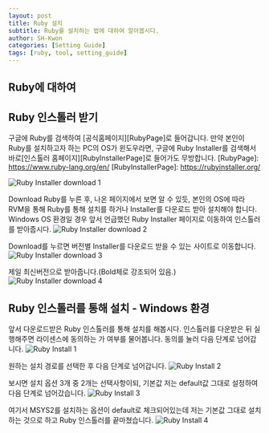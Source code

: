 ```yaml
---
layout: post
title: Ruby 설치
subtitle: Ruby를 설치하는 법에 대하여 알아봅시다.
author: SH-Kwon
categories: [Setting Guide]
tags: [ruby, tool, setting_guide]
---
```

## Ruby에 대하여

## Ruby 인스톨러 받기
구글에 Ruby를 검색하여 [공식홈페이지][RubyPage]로 들어갑니다. 만약 본인이 Ruby를 설치하고자 하는 PC의 OS가 윈도우라면, 구글에 Ruby Installer를 검색해서 바로[인스톨러 홈페이지][RubyInstallerPage]로 들어가도 무방합니다.
[RubyPage]: https://www.ruby-lang.org/en/
[RubyInstallerPage]: https://rubyinstaller.org/

![Ruby Installer download 1](/assets/images/posts/installtheme/1-1down_ru1.png)

Download Ruby를 누른 후, 나온 페이지에서 보면 알 수 있듯, 본인의 OS에 따라 RVM을 통해 Ruby를 통해 설치를 하거나  Installer를 다운로드 받아 설치해야 합니다. Windows OS 환경일 경우 앞서 언급했던 Ruby Installer 페이지로 이동하여 인스톨러를 받아줍시다.
![Ruby Installer download 2](/assets/images/posts/installtheme/1-1down_ru2.png)

Download를 누르면 버전별 Installer를 다운로드 받을 수 있는 사이트로 이동합니다.
![Ruby Installer download 3](/assets/images/posts/installtheme/1-1down_ru3.png)

제일 최신버전으로 받아줍니다.(Bold체로 강조되어 있음.)
![Ruby Installer download 4](/assets/images/posts/installtheme/1-1down_ru4.png)


## Ruby 인스톨러를 통해 설치 - Windows 환경
앞서 다운로드받은 Ruby 인스톨러를 통해 설치를 해봅시다.
인스톨러를 다운받은 뒤 실행해주면 라이센스에 동의하는 가 여부를 물어봅니다. 동의를 눌러 다음 단계로 넘어갑니다.
![Ruby Install 1](/assets/images/posts/installtheme/1-2install_r1.png)

원하는 설치 경로를 선택한 후 다음 단계로 넘어갑니다.
![Ruby Install 2](/assets/images/posts/installtheme/1-2install_r2.png)

보시면 설치 옵션 3개 중 2개는 선택사항이되, 기본값
저는 default값 그대로 설정하여 다음 단계로 넘어갔습니다.
![Ruby Install 3](/assets/images/posts/installtheme/1-2install_r3.png)

여기서 MSYS2를 설치하는 옵션이 default로 체크되어있는데 저는 기본값 그대로 설치하는 것으로 하고 Ruby 인스톨러를 끝마쳤습니다.
![Ruby Install 4](/assets/images/posts/installtheme/1-2install_r4.png)